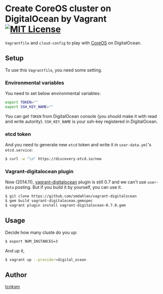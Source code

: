 Create CoreOS cluster on DigitalOcean by Vagrant [![MIT License](http://img.shields.io/badge/license-MIT-blue.svg?style=flat)](https://github.com/tcnksm/vagrant-digitalocean-coreos/blob/master/LICENSE)
====

`Vagrantfile` and `cloud-config` to play with [CoreOS](https://coreos.com/) on DigitalOcean.

## Setup

To use this `Vagrantfile`, you need some setting.

### Environmental variables

You need to set below environmental variables:

```bash
export TOKEN="" 
export SSH_KEY_NAME=""
```

You can get `TOKEN` from DigitalOcean console (you should make it with read and write autority). `SSH_KEY_NAME` is your ssh-key registered in DigitalOcean.

### etcd token

And you need to generate new `etcd` token and write it in `user-data.yml`'s `etcd.service`:

```bash
$ curl -w "\n" https://discovery.etcd.io/new
```

### Vagrant-digitalocean plugin

Now (2014.11), [vagrant-digitalocean](https://github.com/smdahlen/vagrant-digitalocean) plugin is still 0.7 and we can't use `user-data` posting. But if you build it by yourself, you can use it.

```bash
$ git clone https://github.com/smdahlen/vagrant-digitalocean
$ gem build vagrant-digitalocean.gemspec
$ vagrant plugin install vagrant-digitalocean-0.7.0.gem 
```

## Usage

Decide how many cluste do you up:

```bash
$ export NUM_INSTANCES=3
```

And up it,

```bash
$ vagrant up --provider=digital_ocean
```

## Author

[tcnksm](https://github.com/tcnksm)


